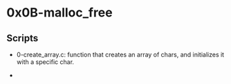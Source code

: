 # 0x0B-malloc_free

## Scripts

- 0-create_array.c:
	function that creates an array of chars, and initializes it with a specific char.

- 
